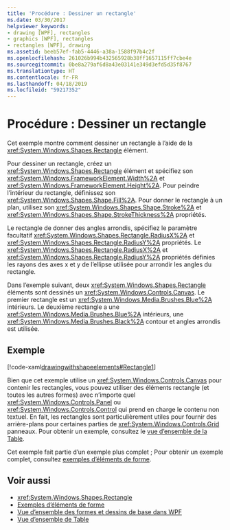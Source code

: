 ```yaml
---
title: 'Procédure : Dessiner un rectangle'
ms.date: 03/30/2017
helpviewer_keywords:
- drawing [WPF], rectangles
- graphics [WPF], rectangles
- rectangles [WPF], drawing
ms.assetid: beeb57ef-fab5-4446-a38a-1588f97b4c2f
ms.openlocfilehash: 261026b994b432565928b38ff1657115ff7cbe4e
ms.sourcegitcommit: 0be8a279af6d8a43e03141e349d3efd5d35f8767
ms.translationtype: HT
ms.contentlocale: fr-FR
ms.lasthandoff: 04/18/2019
ms.locfileid: "59217352"
---
```

# <a name="how-to-draw-a-rectangle"></a>Procédure : Dessiner un rectangle
Cet exemple montre comment dessiner un rectangle à l’aide de la <xref:System.Windows.Shapes.Rectangle> élément.  
  
 Pour dessiner un rectangle, créez un <xref:System.Windows.Shapes.Rectangle> élément et spécifiez son <xref:System.Windows.FrameworkElement.Width%2A> et <xref:System.Windows.FrameworkElement.Height%2A>. Pour peindre l’intérieur du rectangle, définissez son <xref:System.Windows.Shapes.Shape.Fill%2A>. Pour donner le rectangle à un plan, utilisez son <xref:System.Windows.Shapes.Shape.Stroke%2A> et <xref:System.Windows.Shapes.Shape.StrokeThickness%2A> propriétés.  
  
 Le rectangle de donner des angles arrondis, spécifiez le paramètre facultatif <xref:System.Windows.Shapes.Rectangle.RadiusX%2A> et <xref:System.Windows.Shapes.Rectangle.RadiusY%2A> propriétés. Le <xref:System.Windows.Shapes.Rectangle.RadiusX%2A> et <xref:System.Windows.Shapes.Rectangle.RadiusY%2A> propriétés définies les rayons des axes x et y de l’ellipse utilisée pour arrondir les angles du rectangle.  
  
 Dans l’exemple suivant, deux <xref:System.Windows.Shapes.Rectangle> éléments sont dessinés un <xref:System.Windows.Controls.Canvas>. Le premier rectangle est un <xref:System.Windows.Media.Brushes.Blue%2A> intérieurs. Le deuxième rectangle a une <xref:System.Windows.Media.Brushes.Blue%2A> intérieurs, une <xref:System.Windows.Media.Brushes.Black%2A> contour et angles arrondis est utilisée.  
  
## <a name="example"></a>Exemple  
 [!code-xaml[drawingwithshapeelements#Rectangle1](~/samples/snippets/csharp/VS_Snippets_Wpf/DrawingWithShapeElements/CS/rectangleexample.xaml#rectangle1)]  
  
 Bien que cet exemple utilise un <xref:System.Windows.Controls.Canvas> pour contenir les rectangles, vous pouvez utiliser des éléments rectangle (et toutes les autres formes) avec n’importe quel <xref:System.Windows.Controls.Panel> ou <xref:System.Windows.Controls.Control> qui prend en charge le contenu non textuel. En fait, les rectangles sont particulièrement utiles pour fournir des arrière-plans pour certaines parties de <xref:System.Windows.Controls.Grid> panneaux. Pour obtenir un exemple, consultez le [vue d’ensemble de la Table](../advanced/table-overview.md).  
  
 Cet exemple fait partie d’un exemple plus complet ; Pour obtenir un exemple complet, consultez [exemples d’éléments de forme](https://go.microsoft.com/fwlink/?LinkID=160037).  
  
## <a name="see-also"></a>Voir aussi

- <xref:System.Windows.Shapes.Rectangle>
- [Exemples d’éléments de forme](https://go.microsoft.com/fwlink/?LinkID=160037)
- [Vue d’ensemble des formes et dessins de base dans WPF](shapes-and-basic-drawing-in-wpf-overview.md)
- [Vue d’ensemble de Table](../advanced/table-overview.md)
